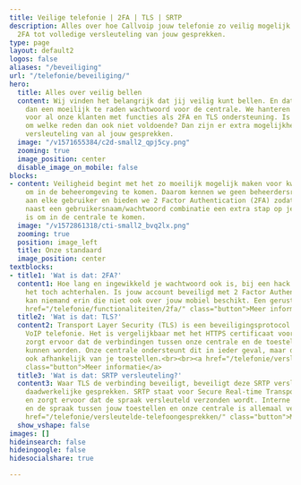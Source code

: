 ```yaml
---
title: Veilige telefonie | 2FA | TLS | SRTP
description: Alles over hoe Callvoip jouw telefonie zo veilig mogelijk maakt. Van
  2FA tot volledige versleuteling van jouw gesprekken.
type: page
layout: default2
logos: false
aliases: "/beveiliging"
url: "/telefonie/beveiliging/"
hero:
  title: Alles over veilig bellen
  content: Wij vinden het belangrijk dat jij veilig kunt bellen. En dat gaat verder
    dan een moeilijk te raden wachtwoord voor de centrale. We hanteren een hoge standaard
    voor al onze klanten met functies als 2FA en TLS ondersteuning. Is dat voor jou
    om welke reden dan ook niet voldoende? Dan zijn er extra mogelijkheden zoals volledige
    versleuteling van al jouw gesprekken.
  image: "/v1571655384/c2d-small2_qpj5cy.png"
  zooming: true
  image_position: center
  disable_image_on_mobile: false
blocks:
- content: Veiligheid begint met het zo moeilijk mogelijk maken voor kwaadwillenden
    om in de beheeromgeving te komen. Daarom kennen we geen beheerdersrechten toe
    aan elke gebruiker en bieden we 2 Factor Authentication (2FA) zodat bij elke login
    naast een gebruikersnaam/wachtwoord combinatie een extra stap op je mobiel nodig
    is om in de centrale te komen.
  image: "/v1572861318/cti-small2_bvq2lx.png"
  zooming: true
  position: image_left
  title: Onze standaard
  image_position: center
textblocks:
- title1: 'Wat is dat: 2FA?'
  content1: Hoe lang en ingewikkeld je wachtwoord ook is, bij een hack kunnen kwaadwillenden
    het toch achterhalen. Is jouw account beveiligd met 2 Factor Authentication dan
    kan niemand erin die niet ook over jouw mobiel beschikt. Een geruststellend idee!<br><br><br><br><a
    href="/telefonie/functionaliteiten/2fa/" class="button">Meer informatie</a>
  title2: 'Wat is dat: TLS?'
  content2: Transport Layer Security (TLS) is een beveiligingsprotocol speciaal voor
    VoIP telefonie. Het is vergelijkbaar met het HTTPS certificaat voor websites en
    zorgt ervoor dat de verbindingen tussen onze centrale en de toestellen beveiligd
    kunnen worden. Onze centrale ondersteunt dit in ieder geval, maar de werking is
    ook afhankelijk van je toestellen.<br><br><a href="/telefonie/versleutelde-telefoongesprekken/"
    class="button">Meer informatie</a>
  title3: 'Wat is dat: SRTP versleuteling?'
  content3: Waar TLS de verbinding beveiligt, beveiligt deze SRTP versleuteling jouw
    daadwerkelijke gesprekken. SRTP staat voor Secure Real-time Transport Protocol
    en zorgt ervoor dat de spraak versleuteld verzonden wordt. Interne gesprekken
    en de spraak tussen jouw toestellen en onze centrale is allemaal versleuteld.<br><br><br><a
    href="/telefonie/versleutelde-telefoongesprekken/" class="button">Meer informatie</a>
  show_vshape: false
images: []
hideinsearch: false
hideingoogle: false
hidesocialshare: true

---
```

